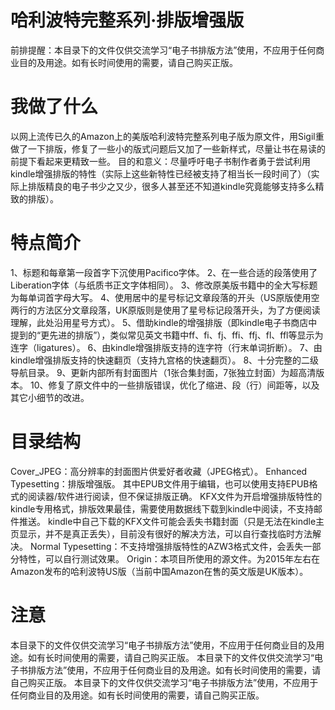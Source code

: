 # 哈利波特完整系列·排版增强版
前排提醒：本目录下的文件仅供交流学习“电子书排版方法”使用，不应用于任何商业目的及用途。如有长时间使用的需要，请自己购买正版。
# 我做了什么
以网上流传已久的Amazon上的美版哈利波特完整系列电子版为原文件，用Sigil重做了一下排版，修复了一些小的版式问题后又加了一些新样式，尽量让书在易读的前提下看起来更精致一些。
目的和意义：尽量呼吁电子书制作者勇于尝试利用kindle增强排版的特性（实际上这些新特性已经被支持了相当长一段时间了）（实际上排版精良的电子书少之又少，很多人甚至还不知道kindle究竟能够支持多么精致的排版）。
# 特点简介
1、标题和每章第一段首字下沉使用Pacifico字体。
2、在一些合适的段落使用了Liberation字体（与纸质书正文字体相同）。
3、修改原美版书籍中的全大写标题为每单词首字母大写。 
4、使用居中的星号标记文章段落的开头（US原版使用空两行的方法区分文章段落，UK原版则是使用了星号标记段落开头，为了方便阅读理解，此处沿用星号方式）。
5、借助kindle的增强排版（即kindle电子书商店中提到的“更先进的排版”），类似常见英文书籍中ff、fi、fj、ffi、ffj、fl、ffl等显示为连字（ligatures）。
6、由kindle增强排版支持的连字符（行末单词折断）。
7、由kindle增强排版支持的快速翻页（支持九宫格的快速翻页）。
8、十分完整的二级导航目录。
9、更新内部所有封面图片（1张合集封面，7张独立封面）为超高清版本。
10、修复了原文件中的一些排版错误，优化了缩进、段（行）间距等，以及其它小细节的改进。
# 目录结构
Cover_JPEG：高分辨率的封面图片供爱好者收藏（JPEG格式）。
Enhanced Typesetting：排版增强版。
  其中EPUB文件用于编辑，也可以使用支持EPUB格式的阅读器/软件进行阅读，但不保证排版正确。
  KFX文件为开启增强排版特性的kindle专用格式，排版效果最佳，需要使用数据线下载到kindle中阅读，不支持邮件推送。
  kindle中自己下载的KFX文件可能会丢失书籍封面（只是无法在kindle主页显示，并不是真正丢失），目前没有很好的解决方法，可以自行查找临时方法解决。
Normal Typesetting：不支持增强排版特性的AZW3格式文件，会丢失一部分特性，可以自行测试效果。
Origin：本项目所使用的源文件。为2015年左右在Amazon发布的哈利波特US版（当前中国Amazon在售的英文版是UK版本）。
# 注意
本目录下的文件仅供交流学习“电子书排版方法”使用，不应用于任何商业目的及用途。如有长时间使用的需要，请自己购买正版。
本目录下的文件仅供交流学习“电子书排版方法”使用，不应用于任何商业目的及用途。如有长时间使用的需要，请自己购买正版。
本目录下的文件仅供交流学习“电子书排版方法”使用，不应用于任何商业目的及用途。如有长时间使用的需要，请自己购买正版。
